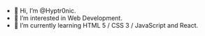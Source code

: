 - 👋 Hi, I’m @Hyptr0nic.
- 👀 I’m interested in Web Development.
- 🌱 I’m currently learning HTML 5 / CSS 3 / JavaScript and React.

<!---
Hyptr0nic/Hyptr0nic is a ✨ special ✨ repository because its `README.md` (this file) appears on your GitHub profile.
You can click the Preview link to take a look at your changes.
--->
